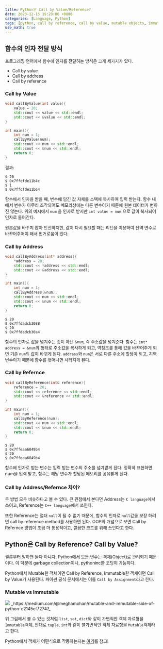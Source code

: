 ```yaml
---
title: Python은 Call by Value/Reference?
date: 2023-12-15 19:20:00 +0800
categories: [Language, Python]
tags: [python, call by reference, call by value, mutable objects, immutable objects, memory management, object references, argument passing, mutable, immutable]
use_math: true
---
```


## 함수의 인자 전달 방식
프로그래밍 언어에서 함수에 인자를 전달하는 방식은 크게 세가지가 있다.

- Call by value
- Call by address
- Call by reference

### Call by Value
```c++
void callByValue(int value){
    value = 20;
    std::cout << value << std::endl;
    std::cout << &value << std::endl;
}

int main(){
    int num = 1;
    callByValue(num);
    std::cout << num << std::endl;
    std::cout << &num << std::endl;
    return 0;
}
```

결과:

```console
$ 20
$ 0x7ffcfde11b4c
$ 1
$ 0x7ffcfde11b64
```

함수에서 인자을 받을 때, 변수에 담긴 값 자체를 스택에 복사하여 입력 받는다. 함수 내에서 변수가 아무리 조작되어도 메모리상에는 다른 변수이기 때문에 원본 데이터가 변하진 않는다. 위의 예시에서 `num` 을 인자로 받지만 `int value = num` 으로 값이 복사되어 인자로 들어간다.

원본값을 바꾸지 않아 안전하지만, 값이 다시 필요할 때는 리턴을 이용하여 전역 변수로 바꾸어주어야 해서 번거로움이 있다.

### Call by Address
```c++
void callByAddress(int* address){
    *address = 20;
    std::cout << *address << std::endl;
    std::cout << &address << std::endl;
}

int main(){
    int num = 1;
    callByAddress(&num);
    std::cout << num << std::endl;
    std::cout << &num << std::endl;
    return 0;
}
```

```console
$ 20
$ 0x7ffdadcb3088
$ 20
$ 0x7ffdadcb30a4
```

함수의 인자로 값을 넘겨주는 것이 아닌 `&num`, 즉 주소값을 넘겨준다. 함수는 `int* address = &num`의 형태로 주소값을 복사하게 되고, 역참조를 통해 값을 바꾸어주게 되면 기존 `num`의 값이 바뀌게 된다. `address`와 `num`은 서로 다른 주소에 할당이 되고, 지역변수이기 때문에 함수를 벗어나면 사라지게 된다.

### Call by Refernce
```c++
void callByReference(int& reference){
    reference = 20;
    std::cout << reference << std::endl;
    std::cout << &reference << std::endl;
}

int main(){
    int num = 1;
    callByReference(num);
    std::cout << num << std::endl;
    std::cout << &num << std::endl;
    return 0;
}
```

```console
$ 20
$ 0x7ffeaa6849b4
$ 20
$ 0x7ffeaa6849b4
```

함수에 인자로 받는 변수는 입력 받는 변수의 주소를 넘겨받게 된다. 정확히 표현하면 num을 입력 받고, 함수는 해당 변수가 할당된 메모리를 공유받게 된다.

### Call by Address/Refernce 차이?
두 방법 모두 비슷하다고 볼 수 있다. 큰 관점에서 본다면 Address는 `C language`에서 쓰이고, Reference는 `C++ language`에서 쓰인다.

또한 Reference는 절대 `null`이 될 수 없기 때문에, 함수의 인자로 `null`값을 보장 하려면 call by reference method를 사용하면 된다. OOP의 개념으로 보면 Call by Refernce 방법이 조금 더 통용적이고, 깔끔한 코드를 위해 쓰인다고 한다.

## Python은 Call by Reference? Call by Value?
결론부터 말하면 둘다 아니다. Python에서 모든 변수는 객체(Object)로 관리되기 때문이다. 이 덕분에 garbage collection이나, pythoninc한 코딩이 가능하다. 

Python에서 Mutable한 객체이면 Call by Reference, Immutable한 객체이면 Call by Value가 사용된다. 파이썬 공식 문서에서는 이를 `Call by Assignment`라고 한다.

### Mutable vs Immutable
<img src="{{page.img_pth}}python_mut_immutable.png">
_https://medium.com/@meghamohan/mutable-and-immutable-side-of-python-c2145cf72747_

위 그림에서 볼 수 있는 것처럼 `list`, `set`, `dict`와 같이 가변적인 객체 자료형을 `Immutable`객체, 반대로 `tuple`, `int`와 같이 불가변적인 객체 자료형을 `Mutable`객체라고 한다.

Python에서 객체가 어떤식으로 작동하는지는 [여기](../python-how-object-works)를 참고!